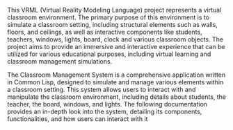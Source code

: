 This VRML (Virtual Reality Modeling Language) project represents a virtual classroom environment. The primary purpose of this environment is to simulate a classroom setting, including structural elements such as walls, floors, and ceilings, as well as interactive components like students, teachers, windows, lights, board, clock and various classroom objects. The project aims to provide an immersive and interactive experience that can be utilized for various educational purposes, including virtual learning and classroom management simulations.

The Classroom Management System is a comprehensive application written in Common Lisp, designed to simulate and manage various elements within a classroom setting. This system allows users to interact with and manipulate the classroom environment, including details about students, the teacher, the board, windows, and lights. The following documentation provides an in-depth look into the system, detailing its components, functionalities, and how users can interact with it
